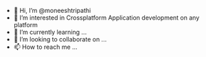 - 👋 Hi, I’m @moneeshtripathi
- 👀 I’m interested in Crossplatform Application development on any platform
- 🌱 I’m currently learning ...
- 💞️ I’m looking to collaborate on ...
- 📫 How to reach me ...

<!---
moneeshtripathi/moneeshtripathi is a ✨ special ✨ repository because its `README.md` (this file) appears on your GitHub profile.
You can click the Preview link to take a look at your changes.
--->
